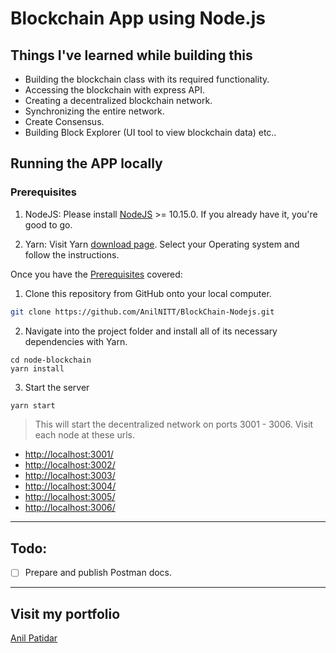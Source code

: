 # Blockchain App using Node.js

## Things I've learned while building this
* Building the blockchain class with its required functionality.
* Accessing the blockchain with express API.
* Creating a decentralized blockchain network.
* Synchronizing the entire network.
* Create Consensus.
* Building Block Explorer (UI tool to view blockchain data) etc..

## Running the APP locally

### Prerequisites
1. NodeJS:
Please install [NodeJS](https://nodejs.org/en/) >= 10.15.0. If you already have it, you're good to go.

2. Yarn:
Visit Yarn [download page](https://yarnpkg.com/en/docs/install). Select your Operating system and follow the instructions.

Once you have the [Prerequisites](#prerequisites) covered:

1. Clone this repository from GitHub onto your local computer.

```sh
git clone https://github.com/AnilNITT/BlockChain-Nodejs.git
```

2. Navigate into the project folder and install all of its necessary dependencies with Yarn.

```
cd node-blockchain
yarn install
```
3. Start the server
```sh
yarn start
```

> This will start the decentralized network on ports 3001 - 3006. Visit each node at these urls.

* [http://localhost:3001/](http://localhost:3001/)
* [http://localhost:3002/](http://localhost:3002/)
* [http://localhost:3003/](http://localhost:3003/)
* [http://localhost:3004/](http://localhost:3004/)
* [http://localhost:3005/](http://localhost:3005/)
* [http://localhost:3006/](http://localhost:3006/)
---

## Todo:
* [ ] Prepare and publish Postman docs.

---

## Visit my portfolio
[Anil Patidar](https://github.com/AnilNITT)
